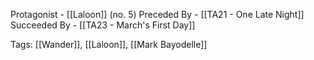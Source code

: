 Protagonist - [[Laloon]] (no. 5)
Preceded By - [[TA21 - One Late Night]]
Succeeded By - [[TA23 - March's First Day]]

Tags: [[Wander]], [[Laloon]], [[Mark Bayodelle]]